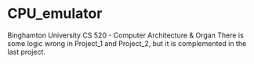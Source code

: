 # CPU_emulator
Binghamton University CS 520 - Computer Architecture & Organ
There is some logic wrong in Project_1 and Project_2, but it is complemented in the last project.
